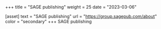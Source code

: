 +++
title = "SAGE publishing"
weight = 25
date = "2023-03-06"

[asset]
  text = "SAGE publishing"
  url = "https://group.sagepub.com/about"
  color = "secondary" 
+++
SAGE publishing
